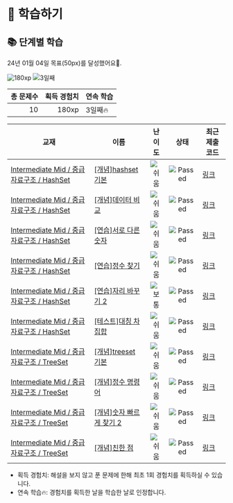 # 📖 학습하기

## 📚 단계별 학습
24년 01월 04일 목표(50px)를 달성했어요🥳.

![180xp](https://img.shields.io/badge/EXP-180xp-%235cb85c.svg?for-the-badge)
![3일째](https://img.shields.io/badge/연속학습-3일째-%23E34F26.svg?for-the-badge)

|총 문제수|획득 경험치|연속 학습|
|---:|---:|---|
10|180xp|3일째🔥|

|교재|이름|난이도|상태|최근 제출 코드|
|---|---|:---:|:---:|---|
|[Intermediate Mid / 중급 자료구조 / HashSet](https://www.codetree.ai/missions?missionId=8)|[[개념]hashset 기본](https://www.codetree.ai/missions/8/problems/hashset-basic)|![쉬움][easy]|![Passed][passed]|[링크](https://github.com/beomjunlim/codetree-TILs/blob/main/240104/hashset%20%EA%B8%B0%EB%B3%B8/hashset-basic.cpp)|
|[Intermediate Mid / 중급 자료구조 / HashSet](https://www.codetree.ai/missions?missionId=8)|[[개념]데이터 비교](https://www.codetree.ai/missions/8/problems/data-comparison)|![쉬움][easy]|![Passed][passed]|[링크](https://github.com/beomjunlim/codetree-TILs/blob/main/240104/%EB%8D%B0%EC%9D%B4%ED%84%B0%20%EB%B9%84%EA%B5%90/data-comparison.cpp)|
|[Intermediate Mid / 중급 자료구조 / HashSet](https://www.codetree.ai/missions?missionId=8)|[[연습]서로 다른 숫자](https://www.codetree.ai/missions/8/problems/distinct-numbers)|![쉬움][easy]|![Passed][passed]|[링크](https://github.com/beomjunlim/codetree-TILs/blob/main/240104/%EC%84%9C%EB%A1%9C%20%EB%8B%A4%EB%A5%B8%20%EC%88%AB%EC%9E%90/distinct-numbers.cpp)|
|[Intermediate Mid / 중급 자료구조 / HashSet](https://www.codetree.ai/missions?missionId=8)|[[연습]정수 찾기](https://www.codetree.ai/missions/8/problems/find-an-integer)|![쉬움][easy]|![Passed][passed]|[링크](https://github.com/beomjunlim/codetree-TILs/blob/main/240104/%EC%A0%95%EC%88%98%20%EC%B0%BE%EA%B8%B0/find-an-integer.cpp)|
|[Intermediate Mid / 중급 자료구조 / HashSet](https://www.codetree.ai/missions?missionId=8)|[[연습]자리 바꾸기 2](https://www.codetree.ai/missions/8/problems/changing-seats-2)|![보통][medium]|![Passed][passed]|[링크](https://github.com/beomjunlim/codetree-TILs/blob/main/240104/%EC%9E%90%EB%A6%AC%20%EB%B0%94%EA%BE%B8%EA%B8%B0%202/changing-seats-2.cpp)|
|[Intermediate Mid / 중급 자료구조 / HashSet](https://www.codetree.ai/missions?missionId=8)|[[테스트]대칭 차집합](https://www.codetree.ai/missions/8/problems/symmetric-difference-set)|![쉬움][easy]|![Passed][passed]|[링크](https://github.com/beomjunlim/codetree-TILs/blob/main/240104/%EB%8C%80%EC%B9%AD%20%EC%B0%A8%EC%A7%91%ED%95%A9/symmetric-difference-set.cpp)|
|[Intermediate Mid / 중급 자료구조 / TreeSet](https://www.codetree.ai/missions?missionId=8)|[[개념]treeset 기본](https://www.codetree.ai/missions/8/problems/treeset-basic)|![쉬움][easy]|![Passed][passed]|[링크](https://github.com/beomjunlim/codetree-TILs/blob/main/240104/treeset%20%EA%B8%B0%EB%B3%B8/treeset-basic.cpp)|
|[Intermediate Mid / 중급 자료구조 / TreeSet](https://www.codetree.ai/missions?missionId=8)|[[개념]정수 명령어](https://www.codetree.ai/missions/8/problems/Integer-command)|![쉬움][easy]|![Passed][passed]|[링크](https://github.com/beomjunlim/codetree-TILs/blob/main/240104/%EC%A0%95%EC%88%98%20%EB%AA%85%EB%A0%B9%EC%96%B4/Integer-command.cpp)|
|[Intermediate Mid / 중급 자료구조 / TreeSet](https://www.codetree.ai/missions?missionId=8)|[[개념]숫자 빠르게 찾기 2](https://www.codetree.ai/missions/8/problems/find-number-fast-2)|![쉬움][easy]|![Passed][passed]|[링크](https://github.com/beomjunlim/codetree-TILs/blob/main/240104/%EC%88%AB%EC%9E%90%20%EB%B9%A0%EB%A5%B4%EA%B2%8C%20%EC%B0%BE%EA%B8%B0%202/find-number-fast-2.cpp)|
|[Intermediate Mid / 중급 자료구조 / TreeSet](https://www.codetree.ai/missions?missionId=8)|[[개념]친한 점](https://www.codetree.ai/missions/8/problems/frendly-point)|![쉬움][easy]|![Passed][passed]|[링크](https://github.com/beomjunlim/codetree-TILs/blob/main/240104/%EC%B9%9C%ED%95%9C%20%EC%A0%90/frendly-point.cpp)|


* 획득 경험치: 해설을 보지 않고 푼 문제에 한해 최초 1회 경험치를 획득하실 수 있습니다.
* 연속 학습:fire:: 경험치를 획득한 날을 학습한 날로 인정합니다.










[b5]: https://img.shields.io/badge/Bronze_5-%235D3E31.svg
[b4]: https://img.shields.io/badge/Bronze_4-%235D3E31.svg
[b3]: https://img.shields.io/badge/Bronze_3-%235D3E31.svg
[b2]: https://img.shields.io/badge/Bronze_2-%235D3E31.svg
[b1]: https://img.shields.io/badge/Bronze_1-%235D3E31.svg
[s5]: https://img.shields.io/badge/Silver_5-%23394960.svg
[s4]: https://img.shields.io/badge/Silver_4-%23394960.svg
[s3]: https://img.shields.io/badge/Silver_3-%23394960.svg
[s2]: https://img.shields.io/badge/Silver_2-%23394960.svg
[s1]: https://img.shields.io/badge/Silver_1-%23394960.svg
[g5]: https://img.shields.io/badge/Gold_5-%23FFC433.svg
[g4]: https://img.shields.io/badge/Gold_4-%23FFC433.svg
[g3]: https://img.shields.io/badge/Gold_3-%23FFC433.svg
[g2]: https://img.shields.io/badge/Gold_2-%23FFC433.svg
[g1]: https://img.shields.io/badge/Gold_1-%23FFC433.svg
[p5]: https://img.shields.io/badge/Platinum_5-%2376DDD8.svg
[p4]: https://img.shields.io/badge/Platinum_4-%2376DDD8.svg
[p3]: https://img.shields.io/badge/Platinum_3-%2376DDD8.svg
[p2]: https://img.shields.io/badge/Platinum_2-%2376DDD8.svg
[p1]: https://img.shields.io/badge/Platinum_1-%2376DDD8.svg
[passed]: https://img.shields.io/badge/Passed-%23009D27.svg
[failed]: https://img.shields.io/badge/Failed-%23D24D57.svg
[easy]: https://img.shields.io/badge/쉬움-%235cb85c.svg?for-the-badge
[medium]: https://img.shields.io/badge/보통-%23FFC433.svg?for-the-badge
[hard]: https://img.shields.io/badge/어려움-%23D24D57.svg?for-the-badge